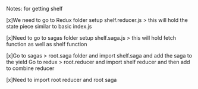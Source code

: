 Notes: for getting shelf

[x]We need to go to  Redux folder
 setup shelf.reducer.js > this will hold the state piece similar to basic index.js
 
[x]Need to go to sagas folder
 setup shelf.saga.js > this will hold fetch function as well as shelf function
 
 [x]Go to sagas > root.saga folder and import shelf.saga and add the saga to the yield
 Go to redux > root.reducer and import shelf reducer and then add to combine reducer
 
[x]Need to import root reducer and root saga

